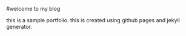 #welcome to my blog

this is a sample portfolio.
this is created using github pages and jekyll generator.

